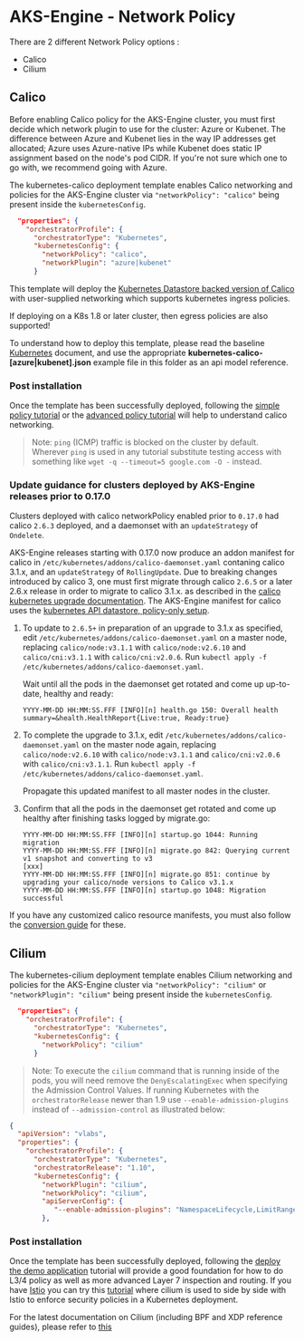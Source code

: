 # AKS-Engine - Network Policy

There are 2 different Network Policy options :

- Calico
- Cilium

## Calico

Before enabling Calico policy for the AKS-Engine cluster, you must first decide which network plugin to use for the cluster: Azure or Kubenet. 
The difference between Azure and Kubenet lies in the way IP addresses get allocated; Azure uses Azure-native IPs while Kubenet does static IP assignment based on the node's pod CIDR.
If you're not sure which one to go with, we recommend going with Azure.

The kubernetes-calico deployment template enables Calico networking and policies for the AKS-Engine cluster via `"networkPolicy": "calico"` being present inside the `kubernetesConfig`.

```json
  "properties": {
    "orchestratorProfile": {
      "orchestratorType": "Kubernetes",
      "kubernetesConfig": {
        "networkPolicy": "calico",
        "networkPlugin": "azure|kubenet"
      }
```

This template will deploy the [Kubernetes Datastore backed version of Calico](https://docs.projectcalico.org/v3.3/getting-started/kubernetes/installation/other) with user-supplied networking which supports kubernetes ingress policies.

If deploying on a K8s 1.8 or later cluster, then egress policies are also supported!

To understand how to deploy this template, please read the baseline [Kubernetes](../../docs/kubernetes.md) document, and use the appropriate **kubernetes-calico-[azure|kubenet].json** example file in this folder as an api model reference.

### Post installation

Once the template has been successfully deployed, following the [simple policy tutorial](https://docs.projectcalico.org/v3.1/getting-started/kubernetes/tutorials/simple-policy) or the [advanced policy tutorial](https://docs.projectcalico.org/v3.1/getting-started/kubernetes/tutorials/advanced-policy) will help to understand calico networking.

> Note: `ping` (ICMP) traffic is blocked on the cluster by default.  Wherever `ping` is used in any tutorial substitute testing access with something like `wget -q --timeout=5 google.com -O -` instead.

### Update guidance for clusters deployed by AKS-Engine releases prior to 0.17.0
Clusters deployed with calico networkPolicy enabled prior to `0.17.0` had calico `2.6.3` deployed, and a daemonset with an `updateStrategy` of `Ondelete`.

AKS-Engine releases starting with 0.17.0 now produce an addon manifest for calico in `/etc/kubernetes/addons/calico-daemonset.yaml` contaning calico 3.1.x, and an `updateStrategy` of `RollingUpdate`. Due to breaking changes introduced by calico 3, one must first migrate through calico `2.6.5` or a later 2.6.x release in order to migrate to calico 3.1.x. as described in the [calico kubernetes upgrade documentation](https://docs.projectcalico.org/v3.1/getting-started/kubernetes/upgrade/). The AKS-Engine manifest for calico uses the [kubernetes API datastore, policy-only setup](https://docs.projectcalico.org/v3.1/getting-started/kubernetes/upgrade/upgrade#upgrading-an-installation-that-uses-the-kubernetes-api-datastore).

1. To update to `2.6.5+` in preparation of an upgrade to 3.1.x as specified, edit `/etc/kubernetes/addons/calico-daemonset.yaml` on a master node, replacing `calico/node:v3.1.1` with `calico/node:v2.6.10` and `calico/cni:v3.1.1` with `calico/cni:v2.0.6`. Run `kubectl apply -f /etc/kubernetes/addons/calico-daemonset.yaml`.

    Wait until all the pods in the daemonset get rotated and come up up-to-date, healthy and ready:

    `YYYY-MM-DD HH:MM:SS.FFF [INFO][n] health.go 150: Overall health summary=&health.HealthReport{Live:true, Ready:true}`

2. To complete the upgrade to 3.1.x, edit `/etc/kubernetes/addons/calico-daemonset.yaml` on the master node again, replacing `calico/node:v2.6.10` with `calico/node:v3.1.1` and `calico/cni:v2.0.6` with `calico/cni:v3.1.1`. Run `kubectl apply -f /etc/kubernetes/addons/calico-daemonset.yaml`.

    Propagate this updated manifest to all master nodes in the cluster.

3. Confirm that all the pods in the daemonset get rotated and come up healthy after finishing tasks logged by migrate.go:

    ```
    YYYY-MM-DD HH:MM:SS.FFF [INFO][n] startup.go 1044: Running migration
    YYYY-MM-DD HH:MM:SS.FFF [INFO][n] migrate.go 842: Querying current v1 snapshot and converting to v3
    [xxx]
    YYYY-MM-DD HH:MM:SS.FFF [INFO][n] migrate.go 851: continue by upgrading your calico/node versions to Calico v3.1.x
    YYYY-MM-DD HH:MM:SS.FFF [INFO][n] startup.go 1048: Migration successful
    ```

If you have any customized calico resource manifests, you must also follow the [conversion guide](https://docs.projectcalico.org/v3.0/getting-started/kubernetes/upgrade/convert) for these.

## Cilium

The kubernetes-cilium deployment template enables Cilium networking and policies for the AKS-Engine cluster via `"networkPolicy": "cilium"` or `"networkPlugin": "cilium"` being present inside the `kubernetesConfig`.

```json
  "properties": {
    "orchestratorProfile": {
      "orchestratorType": "Kubernetes",
      "kubernetesConfig": {
        "networkPolicy": "cilium"
      }
```

> Note:  To execute the `cilium` command that is running inside of the pods, you will need remove the `DenyEscalatingExec` when specifying the Admission Control Values.  If running Kubernetes with the `orchestratorRelease` newer than 1.9 use `--enable-admission-plugins` instead of `--admission-control` as illustrated below:

```json
{
  "apiVersion": "vlabs",
  "properties": {
    "orchestratorProfile": {
      "orchestratorType": "Kubernetes",
      "orchestratorRelease": "1.10",
      "kubernetesConfig": {
        "networkPlugin": "cilium",
        "networkPolicy": "cilium",
        "apiServerConfig": {
           "--enable-admission-plugins": "NamespaceLifecycle,LimitRanger,ServiceAccount,DefaultStorageClass,DefaultTolerationSeconds,MutatingAdmissionWebhook,ValidatingAdmissionWebhook,ResourceQuota,AlwaysPullImages"
        },
```

### Post installation

Once the template has been successfully deployed, following the [deploy the demo application](http://cilium.readthedocs.io/en/latest/gettingstarted/minikube/#step-2-deploy-the-demo-application) tutorial will provide a good foundation for how to do L3/4 policy as well as more advanced Layer 7 inspection and routing. If you have [Istio](https://istio.io) you can try this [tutorial](http://cilium.readthedocs.io/en/latest/gettingstarted/istio/) where cilium is used to side by side with Istio to enforce security policies in a Kubernetes deployment. 

For the latest documentation on Cilium (including BPF and XDP reference guides), please refer to [this](http://cilium.readthedocs.io/en/latest/)

